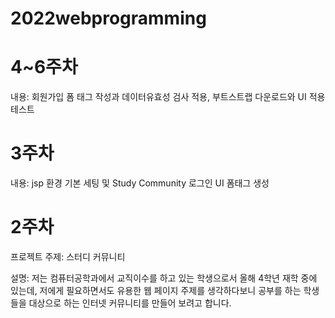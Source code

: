 # 2022webprogramming

# 4~6주차
내용: 회원가입 폼 태그 작성과 데이터유효성 검사 적용, 부트스트랩 다운로드와 UI 적용 테스트

# 3주차
내용: jsp 환경 기본 세팅 및 Study Community 로그인 UI 폼태그 생성

# 2주차

프로젝트 주제: 스터디 커뮤니티

설명: 저는 컴퓨터공학과에서 교직이수를 하고 있는 학생으로서 올해 4학년 재학 중에 있는데, 저에게 필요하면서도 유용한 웹 페이지 주제를 생각하다보니 공부를 하는 학생들을 대상으로 하는 인터넷 커뮤니티를 만들어 보려고 합니다.
